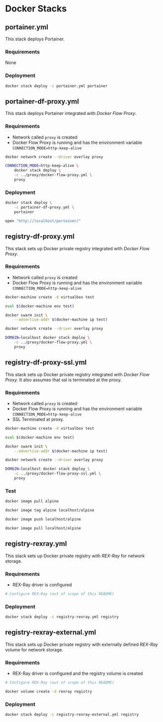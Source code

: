 # Docker Stacks

## portainer.yml

This stack deploys Portainer.

### Requirements

None

### Deployment

```bash
docker stack deploy -c portainer.yml portainer
```

## portainer-df-proxy.yml

This stack deploys Portainer integrated with *Docker Flow Proxy*.

### Requirements

* Network called `proxy` is created
* Docker Flow Proxy is running and has the environment variable `CONNECTION_MODE=http-keep-alive`

```bash
docker network create --driver overlay proxy

CONNECTION_MODE=http-keep-alive \
    docker stack deploy \
    -c ../proxy/docker-flow-proxy.yml \
    proxy
```

### Deployment

```bash
docker stack deploy \
    -c portainer-df-proxy.yml \
    portainer

open "http://localhost/portainer/"
```

## registry-df-proxy.yml

This stack sets up Docker private registry integrated with *Docker Flow Proxy*.

### Requirements

* Network called `proxy` is created
* Docker Flow Proxy is running and has the environment variable `CONNECTION_MODE=http-keep-alive`

```bash
docker-machine create -d virtualbox test

eval $(docker-machine env test)

docker swarm init \
    --advertise-addr $(docker-machine ip test)

docker network create --driver overlay proxy

DOMAIN=localhost docker stack deploy \
    -c ../proxy/docker-flow-proxy.yml \
    proxy
```

## registry-df-proxy-ssl.yml

This stack sets up Docker private registry integrated with *Docker Flow Proxy*.
It also assumes that ssl is terminated at the proxy.

### Requirements

* Network called `proxy` is created
* Docker Flow Proxy is running and has the environment variable `CONNECTION_MODE=http-keep-alive`
* SSL Terminated at proxy.

```bash
docker-machine create -d virtualbox test

eval $(docker-machine env test)

docker swarm init \
    --advertise-addr $(docker-machine ip test)

docker network create --driver overlay proxy

DOMAIN=localhost docker stack deploy \
    -c ../proxy/docker-flow-proxy-ssl.yml \
    proxy
```

### Test

```bash
docker image pull alpine

docker image tag alpine localhost/alpine

docker image push localhost/alpine

docker image pull localhost/alpine
```

## registry-rexray.yml

This stack sets up Docker private registry with *REX-Ray* for network storage.

### Requirements

* REX-Ray driver is configured

```bash
# Configure REX-Ray (out of scope of this README)
```

### Deployment

```bash
docker stack deploy -c registry-rexray.yml registry
```

## registry-rexray-external.yml

This stack sets up Docker private registry with externally defined *REX-Ray* volume for network storage.

### Requirements

* REX-Ray driver is configured and the registry volume is created

```bash
# Configure REX-Ray (out of scope of this README)

docker volume create -d rexray registry
```

### Deployment

```bash
docker stack deploy -c registry-rexray-external.yml registry
```
